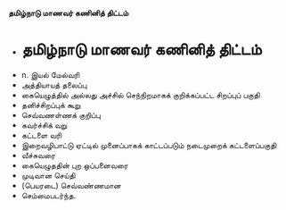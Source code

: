**தமிழ்நாடு மாணவர் கணினித் திட்டம்**
- # தமிழ்நாடு மாணவர் கணினித் திட்டம்
- n. இயல் மேல்வரி
- அத்தியாயத் தலைப்பு
- கையெழுத்தில் அல்லது அச்சில் செந்நிறமாகக் குறிக்கப்பட்ட சிறப்புப் பகுதி
- தனிச்சிறப்புக் கூறு
- செவ்வணள்ணக் குறிப்பு
- கவர்ச்சிக் வறு
- கட்டளை வரி
- இறைவழிபாட்டு ஏட்டில் முனைப்பாகக் காட்டப்படும் நடைமுறைக் கட்டளைப்பகுதி
- வீச்சுவரை
- கையெழுததின் புற ஒப்பனைவரை
- முடிவான செய்தி
- (பெயரடை) செவ்வண்ணமான
- செம்மைபடர்ந்த.

